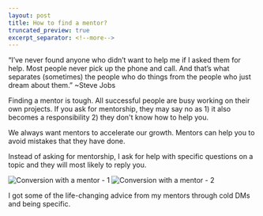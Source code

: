 ```yaml
---
layout: post
title: How to find a mentor?
truncated_preview: true
excerpt_separator: <!--more-->
---
```


“I’ve never found anyone who didn’t want to help me if I asked them for help. Most people never pick up the phone and call. And that’s what separates (sometimes) the people who do things from the people who just dream about them.” ~Steve Jobs 

Finding a mentor is tough. All successful people are busy working on their own projects. If you ask for mentorship, they may say no as 1) it also becomes a responsibility 2) they don't know how to help you.

We always want mentors to accelerate our growth. Mentors can help you to avoid mistakes that they have done.

Instead of asking for mentorship, I ask for help with specific questions on a topic and they will most likely to reply you.

![Conversion with a mentor - 1](https://i.ibb.co/zb0ng0Z/Screenshot-2021-09-11-at-10-08-14-AM-min.png)
![Conversion with a mentor - 2](https://i.ibb.co/FhRMn77/Screenshot-2021-09-11-at-10-16-30-AM-min.png)

I got some of the life-changing advice from my mentors through cold DMs and being specific.
